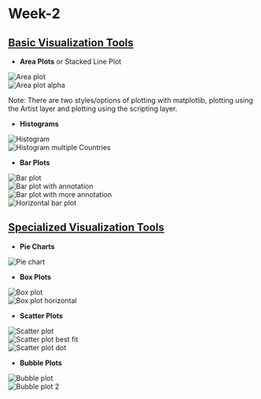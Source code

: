 # Week-2

## <u>Basic Visualization Tools</u>

- <b>Area Plots</b> or Stacked Line Plot

![Area plot](/img/week_2/area_plot.png "Area plot") <br>
![Area plot alpha](/img/week_2/area_plot_alpha.png "Area plot alpha")

Note: There are two styles/options of plotting with matplotlib, plotting using the Artist layer and plotting using the scripting layer.

- <b>Histograms</b>

![Histogram](/img/week_2/histogram.png "Histogram") <br>
![Histogram multiple Countries](/img/week_2/histogram_multiple_countries.png "Histogram multiple Countries")

- <b>Bar Plots</b>

![Bar plot](/img/week_2/bar_plot.png "Bar plot") <br>
![Bar plot with annotation](/img/week_2/bar_plot_with_annotation.png "Bar plot with annotation") <br>
![Bar plot with more annotation](/img/week_2/bar_plot_with_more_annotation.png "Bar plot with more annotation") <br>
![Horizontal bar plot](/img/week_2/bar_plot_horizontal.png "Horizontal bar plot")

## <u>Specialized Visualization Tools</u>

- <b>Pie Charts</b>

![Pie chart](/img/week_2/pie_chart.png "Pie chart") <br>

- <b>Box Plots</b>

![Box plot](/img/week_2/box_plot.png "Box plot") <br>
![Box plot horizontal](/img/week_2/box_plot_horizontal.png "Box plot horizontal") <br>

- <b>Scatter Plots</b>

![Scatter plot](/img/week_2/scatter_plot.png "Scatter plot") <br>
![Scatter plot best fit](/img/week_2/scatter_plot_best_fit.png "Scatter plot best fit") <br>
![Scatter plot dot](/img/week_2/scatter_plot_dot.png "Scatter plot dot") <br>

- <b>Bubble Plots</b>

![Bubble plot](/img/week_2/bubble_plot.png "Bubble plot") <br>
![Bubble plot 2](/img/week_2/bubble_plot_2.png "Bubble plot 2") <br>